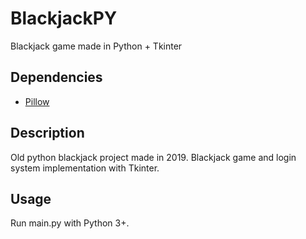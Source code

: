 # BlackjackPY
Blackjack game made in Python + Tkinter


## Dependencies

- [Pillow](https://github.com/python-pillow/Pillow)

## Description

Old python blackjack project made in 2019. Blackjack game and login system implementation with Tkinter.

## Usage

Run main.py with Python 3+.
